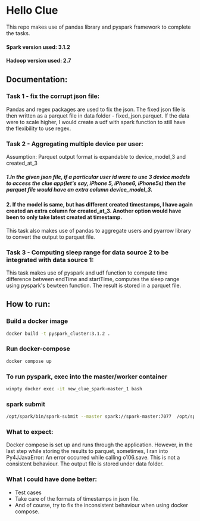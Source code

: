 # Hello Clue
This repo makes use of pandas library and pyspark framework to complete the tasks.
#### Spark version used: 3.1.2
#### Hadoop version used: 2.7


## Documentation:
### Task 1 - fix the corrupt json file:
Pandas and regex packages are used to fix the json. The fixed json file is then written as a parquet file in data folder - fixed_json.parquet.
If the data were to scale higher, I would create a udf with spark function to still have the flexibility to use regex.

### Task 2 - Aggregating multiple device per user:
 Assumption: Parquet output format is expandable to device_model_3 and created_at_3
##### 1.In the given json file, if a particular user id  were to use 3 device models to access the clue app(let's say, iPhone 5, iPhone6, iPhone5s) then the parquet file would have an extra column device_model_3.
#### 2. If the model is same, but has different created timestamps, I have again created an extra column for created_at_3. Another option would have been to only take latest created at timestamp.

This task also makes use of pandas to aggregate users and pyarrow library to convert the output to parquet file.


### Task 3 - Computing sleep range for data source 2 to be integrated with data source 1:
This task makes use of pyspark and udf function to compute time difference between endTime and startTime, computes the sleep range using pyspark's bewteen function. The result is stored in a parquet file.


## How to run:
### Build a docker image
```bash
docker build -t pyspark_cluster:3.1.2 .
```
### Run docker-compose
```bash
docker compose up
```

### To run pyspark, exec into the master/worker container
```bash
winpty docker exec -it new_clue_spark-master_1 bash

```

### spark submit
```bash
/opt/spark/bin/spark-submit --master spark://spark-master:7077  /opt/spark-app/main.py
```

### What to expect:
Docker compose is set up and runs through the application. However, in the last step while storing the results to parquet, sometimes, I ran into Py4JJavaError: An error occurred while calling o106.save. 
This is not a consistent behaviour. The output file is stored under data folder.

### What I could have done better:
- Test cases
- Take care of the formats of timestamps in json file.
- And of course, try to fix the inconsistent behaviour when using docker compose.
